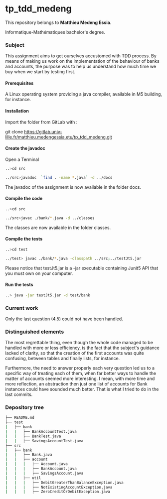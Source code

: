 # tp_tdd_medeng

This repository belongs to **Matthieu Medeng Essia**.

Informatique-Mathématiques bachelor's degree.

### Subject

This assignment aims to get ourselves accustomed with TDD process. By means of making us work on the implementation of the behaviour of banks and accounts, the purpose was to help us understand how much time we buy when we start by testing first.

#### Prerequisites

A Linux operating system providing a java compiler, available in M5 building, for instance. 

#### Installation

Import the folder from GitLab with : 

git clone https://gitlab.univ-lille.fr/matthieu.medengessia.etu/tp_tdd_medeng.git

#### Create the javadoc
Open a Terminal

```bash
..>cd src
```

```bash
../src>javadoc  `find . -name *.java` -d ../docs
```

The javadoc of the assignment is now available in the folder docs.

#### Compile the code
```bash
..>cd src
```

```bash
../src>javac ./bank/*.java -d ../classes
```

The classes are now available in the folder classes.

#### Compile the tests

```bash
..>cd test
```

```bash
../test> javac ./bank/*.java -classpath ../src;../testJt5.jar
```

Please notice that testJt5.jar is a -jar executable containing Junit5 API that you must own on your computer.

#### Run the tests

```bash
..> java -jar testJt5.jar -d test/bank
```

### Current work

Only the last question (4.5) could not have been handled.


### Distinguished elements

The most regrettable thing, even though the whole code managed to be handled with more or less efficiency, is the fact that the subject's guidance lacked of clarity, so that the creation of the first accounts was quite confusing, between tables and finally lists, for instance. 

Furthermore, the need to answer properly each very question led us to a specific way of treating each of them, when far better ways to handle the matter of accounts seemed more interesting. I mean, with more time and more reflection, an abstraction then just one list of accounts for Bank instances could have sounded much better. That is what I tried to do in the last commits.


### Depository tree

```bash
├── README.md
├── test
|   ├── bank
|   |   ├── BankAccountTest.java
|   |   ├── BankTest.java
|   |   ├── SavingsAccountTest.java
├── src
|   ├── bank
|   |   ├── Bank.java
|   |   ├── account
|   |   |   ├── Account.java
|   |   |   ├── BankAccount.java
|   |   |   ├── SavingsAccount.java
|   |   ├── util
|   |   |   ├── DebitGreaterThanBalanceException.java
|   |   |   ├── NotExistingAccountException.java
|   |   |   ├── ZeroCreditOrDebitException.java
```


